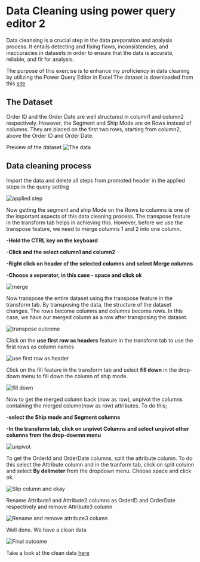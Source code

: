 # Data Cleaning using power query editor 2

Data cleansing is a crucial step in the data preparation and analysis process. It entails detecting and fixing flaws, inconsistencies, and inaccuracies in datasets in order to ensure that the data is accurate, reliable, and fit for analysis.

The purpose of this exercise is to enhance my proficiency in data cleaning by utilizing the Power Query Editor in Excel
The dataset is downloaded from this [site](https://foresightbi.com.ng/microsoft-power-bi/dirty-data-samples-to-practice-on/)

## The Dataset
Order ID and the Order Date are well structured in column1 and column2 respectively. However, the Segment and Ship Mode are on Rows instead of columns. They are placed on the first two rows, starting from column2, above the Order ID and Order Date. 

Preview of the dataset
![The data](https://github.com/dannieRope/Data_Cleaning_Using_Excels-_Power_Query_Editor2/assets/132214828/89c62d71-543e-4413-a2c5-5a2fd62eba98)

## Data cleaning process

Import the data and delete all steps from promoted header in the applied steps in the query setting

![applied step](https://github.com/dannieRope/Data_Cleaning_Using_Excels-_Power_Query_Editor2/assets/132214828/2c1244bd-66e2-4d33-b9c3-68c98d4c1fda)

Now getting the segment and ship Mode on the Rows to columns is one of the important aspects of this data cleaning process.
The transpose feature in the transform tab helps in achieving this. However, before we use the transpose feature, we need to merge columns 1 and 2 into one column.

**-Hold the CTRL key on the keyboard**

**-Click and the select column1 and column2**

**-Right click on header of the selected columns and select Merge columns**

**-Choose a seperator, in this case - space and click ok**

![merge](https://github.com/dannieRope/Data_Cleaning_Using_Excels-_Power_Query_Editor2/assets/132214828/7bb57b06-3a53-4858-9b30-66e2b62b5d73)

Now transpose the entire dataset using the transpose feature in the transform tab. By transposing the data, the structure of the dataset changes. The rows become columns and columns become rows. In this case, we have our merged column as a row after transposing the dataset. 

![transpose outcome](https://github.com/dannieRope/Data_Cleaning_Using_Excels-_Power_Query_Editor2/assets/132214828/a4e9c4ae-e12a-4183-af5b-ec9eec7fe80f)


Click on the **use first row as headers** feature in the transform tab to use the first rows as column names

![use first row as header](https://github.com/dannieRope/Data_Cleaning_Using_Excels-_Power_Query_Editor2/assets/132214828/c9bd5836-75d6-416d-87b6-6216e9473e77)


Click on the fill feature in the transform tab and select **fill down** in the drop-down menu to fill down the column of ship mode.

![fill down](https://github.com/dannieRope/Data_Cleaning_Using_Excels-_Power_Query_Editor2/assets/132214828/7c789328-e90a-4201-b111-58c0c4d60898)


Now to get the merged column back (now as row), unpivot the columns containing the merged column(now as row) attributes. 
To do this; 

**-select the Ship mode and Segment columns**

**-In the transform tab, click on unpivot Columns and select unpivot other columns from the drop-dowmn menu**

![unpivot](https://github.com/dannieRope/Data_Cleaning_Using_Excels-_Power_Query_Editor2/assets/132214828/b24f5ee6-1f76-4edb-9c44-1e0f)

To get the OrderId and OrderDate columns, split the attribute column. To do this select the Attribute column and in the tranform tab, click on split column and select **By delimeter** from the dropdown menu. Choose space and click ok. 

![Slip column and okay](https://github.com/dannieRope/Data_Cleaning_Using_Excels-_Power_Query_Editor2/assets/132214828/9799069b-acb0-4a6d-9773-7c9ba3c53ead)

Rename Attribute1 and Attribute2 columns as OrderID and OrderDate respectively and remove Attribute3 column

![Rename and remove attribute3 column](https://github.com/dannieRope/Data_Cleaning_Using_Excels-_Power_Query_Editor2/assets/132214828/45ba5901-e5a2-4df4-8561-22ea874c1262)

Well done. We have a clean data 

![Final outcome](https://github.com/dannieRope/Data_Cleaning_Using_Excels-_Power_Query_Editor2/assets/132214828/ce0a3e8c-e91e-428b-992a-b3b22cc4f952)

Take a look at the clean data [here](https://github.com/dannieRope/Data_Cleaning_Using_Excels-_Power_Query_Editor2/blob/main/clean.xlsx)



